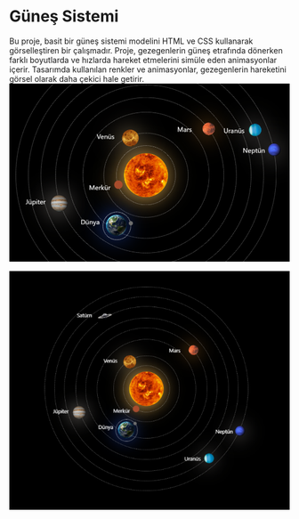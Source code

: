 # Güneş Sistemi
Bu proje, basit bir güneş sistemi modelini HTML ve CSS kullanarak görselleştiren bir çalışmadır. Proje, gezegenlerin güneş etrafında dönerken farklı boyutlarda ve hızlarda hareket etmelerini simüle eden animasyonlar içerir. Tasarımda kullanılan renkler ve animasyonlar, gezegenlerin hareketini görsel olarak daha çekici hale getirir.
![image_alt](https://github.com/sumeyycakir/Solar-System/blob/ca1bd2a3988ef6d156802447720274f292cb026e/solarsystem2.png)


![image_alt](https://github.com/sumeyycakir/Solar-System/blob/ca1bd2a3988ef6d156802447720274f292cb026e/solarsystem.png)
